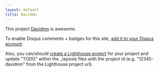 ```yaml
---
layout: default
title: Davidmn
---
```


This project <a href="http://github.com//davidmn">Davidmn</a> is awesome.

To enable Disqus comments + badges for this site, [add it to your Disqus account](http://disqus.com/add/).

Also, you can/should [create a Lighthouse project](http://.lighthouseapp.com/projects/new) for your project and update "TODO" within the _layouts files with the project id (e.g. "12345-davidmn" from the Lighthouse project url).